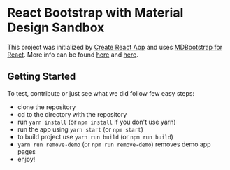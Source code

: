 # React Bootstrap with Material Design Sandbox

This project was initialized by [Create React App](https://github.com/facebookincubator/create-react-app) and uses [MDBootstrap for React](https://mdbootstrap.com/react/). More info can be found [here](https://github.com/facebookincubator/create-react-app/blob/master/packages/react-scripts/template/README.md "Facebook Incubator") and [here](https://github.com/mdbootstrap/React-Bootstrap-with-Material-Design "MDBootstrap 4 React").


## Getting Started
To test, contribute or just see what we did follow few easy steps:
- clone the repository
- cd to the directory with the repository
- run `yarn install` (or `npm install` if you don't use yarn)
- run the app using `yarn start` (or `npm start`)
- to build project use `yarn run build` (or `npm run build`)
- `yarn run remove-demo` (or `npm run remove-demo`) removes demo app pages
- enjoy!

